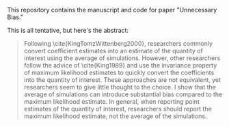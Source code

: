This repository contains the manuscript and code for paper "Unnecessary Bias."

This is all tentative, but here's the abstract:

> Following \cite{KingTomzWittenberg2000}, researchers commonly convert coefficient estimates into an estimate of the quantity of interest using the average of simulations. However, other researchers follow the advice of \cite{King1989} and use the invariance property of maximum likelihood estimates to quickly convert the coefficients into the quantity of interest. These approaches are not equivalent, yet researchers seem to give little thought to the choice. I show that the average of simulations can introduce substantial bias compared to the maximum likelihood estimate. In general, when reporting point estimates of the quantity of interest, researchers should report the maximum likelihood estimate, not the average of the simulations.
